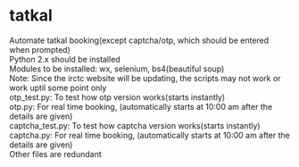 # tatkal
Automate tatkal booking(except captcha/otp, which should be entered when prompted)            
Python 2.x should be installed                  
Modules to be installed: wx, selenium, bs4(beautiful soup)                
Note: Since the irctc website will be updating, the scripts may not work or work uptil some point only        
otp_test.py: To test how otp version works(starts instantly)      
otp.py: For real time booking, (automatically starts at 10:00 am after the details are given)           
captcha_test.py: To test how captcha version works(starts instantly)        
captcha.py: For real time booking, (automatically starts at 10:00 am after the details are given)         
Other files are redundant
